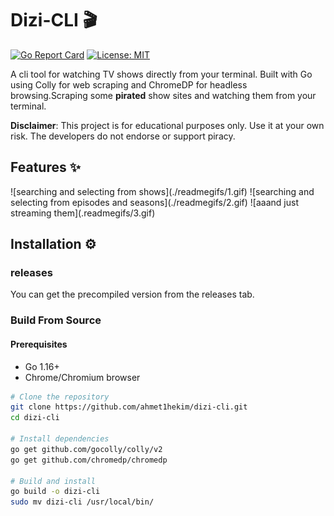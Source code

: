 # Dizi-CLI 🎬

[![Go Report Card](https://goreportcard.com/badge/github.com/ahmet1hekim/dizi-cli)](https://goreportcard.com/report/github.com/ahmet1hekim/dizi-cli)
[![License: MIT](https://img.shields.io/badge/License-MIT-yellow.svg)](https://opensource.org/licenses/MIT)

A cli tool for watching TV shows directly from your terminal. Built with Go using Colly for web scraping and ChromeDP for headless browsing.Scraping some **pirated** show sites and watching them from your terminal.

**Disclaimer**: This project is for educational purposes only. Use it at your own risk. The developers do not endorse or support piracy.

## Features ✨
<div style="display: flex; flex-wrap: wrap; gap: 20px; justify-content: center">
![searching and selecting from shows](./readmegifs/1.gif)
![searching and selecting from episodes and seasons](./readmegifs/2.gif)
![aaand just streaming them](.readmegifs/3.gif)
</div>

## Installation ⚙️
### releases
You can get the precompiled version from the releases tab.
### Build From Source
#### Prerequisites
- Go 1.16+
- Chrome/Chromium browser

```bash
# Clone the repository
git clone https://github.com/ahmet1hekim/dizi-cli.git
cd dizi-cli

# Install dependencies
go get github.com/gocolly/colly/v2
go get github.com/chromedp/chromedp

# Build and install
go build -o dizi-cli
sudo mv dizi-cli /usr/local/bin/
